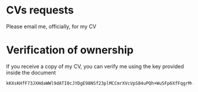 # CVs requests
Please email me, officially, for my CV

# Verification of ownership
If you receive a copy of my CV, you can verify me using the key provided inside the document

```
kKXsKHfF73JXHdaWWl9dATI0cJYDgE98NSf23plMCCmrXVcVpS84uPQh+WuSFp6XfFqgrMvXdlE0B1zSwBbErA==
```
